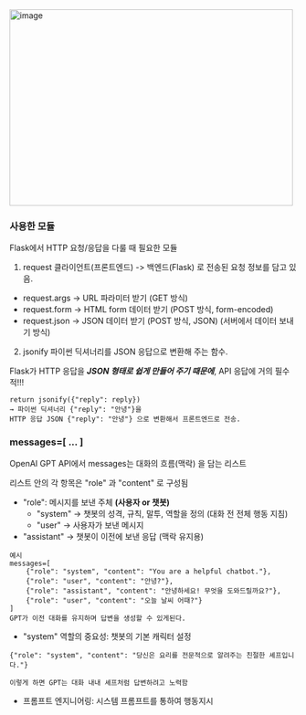 <img width="496" height="344" alt="image" src="https://github.com/user-attachments/assets/19f7479c-9589-4c1d-8aa4-15be24586bd6" />

### 사용한 모듈
Flask에서 HTTP 요청/응답을 다룰 때 필요한 모듈

1. request
클라이언트(프론트엔드) -> 백엔드(Flask) 로 전송된 요청 정보를 담고 있음.

- request.args → URL 파라미터 받기 (GET 방식)
- request.form → HTML form 데이터 받기 (POST 방식, form-encoded)
- request.json → JSON 데이터 받기 (POST 방식, JSON) (서버에서 데이터 보내기 방식)

2. jsonify
파이썬 딕셔너리를 JSON 응답으로 변환해 주는 함수.

Flask가 HTTP 응답을 ***JSON 형태로 쉽게 만들어 주기 때문에***, API 응답에 거의 필수적!!!

```
return jsonify({"reply": reply})
→ 파이썬 딕셔너리 {"reply": "안녕"}을
HTTP 응답 JSON {"reply": "안녕"} 으로 변환해서 프론트엔드로 전송.
```

### messages=[ ... ]

OpenAI GPT API에서 messages는 대화의 흐름(맥락) 을 담는 리스트

리스트 안의 각 항목은 "role" 과 "content" 로 구성됨
- "role": 메시지를 보낸 주체 **(사용자 or 챗봇)**
   - "system" → 챗봇의 성격, 규칙, 말투, 역할을 정의 (대화 전 전체 행동 지침)
   - "user" → 사용자가 보낸 메시지
- "assistant" → 챗봇이 이전에 보낸 응답 (맥락 유지용)

```
예시
messages=[
    {"role": "system", "content": "You are a helpful chatbot."},
    {"role": "user", "content": "안녕?"},
    {"role": "assistant", "content": "안녕하세요! 무엇을 도와드릴까요?"},
    {"role": "user", "content": "오늘 날씨 어때?"}
]
GPT가 이전 대화를 유지하며 답변을 생성할 수 있게된다. 
```

- "system" 역할의 중요성: 챗봇의 기본 캐릭터 설정
```
{"role": "system", "content": "당신은 요리를 전문적으로 알려주는 친절한 셰프입니다."}

이렇게 하면 GPT는 대화 내내 셰프처럼 답변하려고 노력함
```

- 프롬프트 엔지니어링: 시스템 프롬프트를 통하여 행동지시

